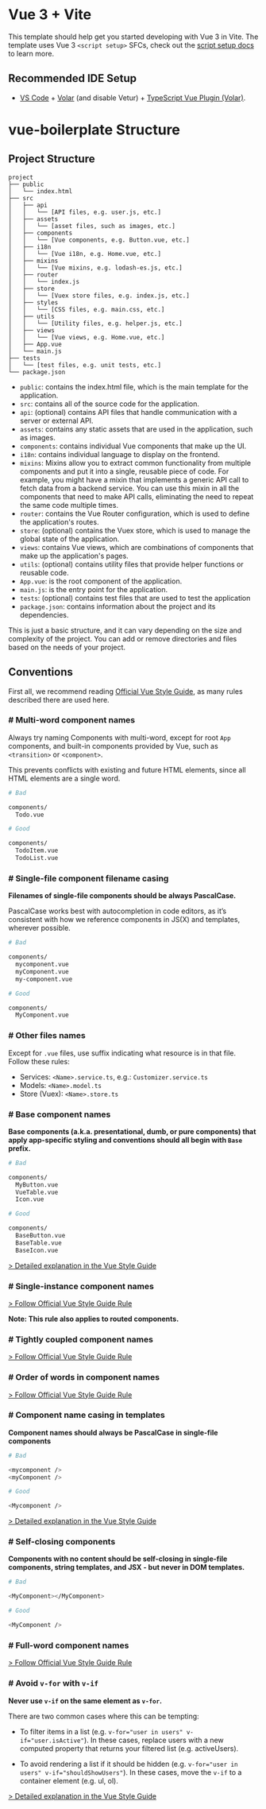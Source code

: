 # Vue 3 + Vite

This template should help get you started developing with Vue 3 in Vite. The template uses Vue 3 `<script setup>` SFCs, check out the [script setup docs](https://v3.vuejs.org/api/sfc-script-setup.html#sfc-script-setup) to learn more.

## Recommended IDE Setup

- [VS Code](https://code.visualstudio.com/) + [Volar](https://marketplace.visualstudio.com/items?itemName=Vue.volar) (and disable Vetur) + [TypeScript Vue Plugin (Volar)](https://marketplace.visualstudio.com/items?itemName=Vue.vscode-typescript-vue-plugin).
# vue-boilerplate Structure

## Project Structure
```
project
├── public
│   └── index.html
├── src
│   ├── api
│   │   └── [API files, e.g. user.js, etc.]
│   ├── assets
│   │   └── [asset files, such as images, etc.]
│   ├── components
│   │   └── [Vue components, e.g. Button.vue, etc.]
│   ├── i18n
│   │   └── [Vue i18n, e.g. Home.vue, etc.]
│   ├── mixins
│   │   └── [Vue mixins, e.g. lodash-es.js, etc.]
│   ├── router
│   │   └── index.js
│   ├── store
│   │   └── [Vuex store files, e.g. index.js, etc.]
│   ├── styles
│   │   └── [CSS files, e.g. main.css, etc.]
│   ├── utils
│   │   └── [Utility files, e.g. helper.js, etc.]
│   ├── views
│   │   └── [Vue views, e.g. Home.vue, etc.]
│   ├── App.vue
│   └── main.js
├── tests
│   └── [test files, e.g. unit tests, etc.]
└── package.json

```


- `public`: contains the index.html file, which is the main template for the application.
- `src`: contains all of the source code for the application.
- `api`: (optional) contains API files that handle communication with a server or external API.
- `assets`: contains any static assets that are used in the application, such as images.
- `components`: contains individual Vue components that make up the UI.
- `i18n`: contains individual language to display on the frontend.
- `mixins`: Mixins allow you to extract common functionality from multiple components and put it into a single, reusable piece of code. For example, you might have a mixin that implements a generic API call to fetch data from a backend service. You can use this mixin in all the components that need to make API calls, eliminating the need to repeat the same code multiple times.
- `router`: contains the Vue Router configuration, which is used to define the application's routes.
- `store`: (optional) contains the Vuex store, which is used to manage the global state of the application.
- `views`: contains Vue views, which are combinations of components that make up the application's pages.
- `utils`: (optional) contains utility files that provide helper functions or reusable code.
- `App.vue`: is the root component of the application.
- `main.js`: is the entry point for the application.
- `tests`: (optional) contains test files that are used to test the application
- `package.json`: contains information about the project and its dependencies.

This is just a basic structure, and it can vary depending on the size and complexity of the project. You can add or remove directories and files based on the needs of your project.



## Conventions

First all, we recommend reading [Official Vue Style Guide](https://vuejs.org/v2/style-guide/), as many rules described there are used here.

### # Multi-word component names

Always try naming Components with multi-word, except for root `App` components, and built-in components provided by Vue, such as `<transition>` or `<component>`.

This prevents conflicts with existing and future HTML elements, since all HTML elements are a single word.

```sh
# Bad

components/
  Todo.vue
```

```sh
# Good

components/
  TodoItem.vue
  TodoList.vue
```

### # Single-file component filename casing

**Filenames of single-file components should be always PascalCase.**

PascalCase works best with autocompletion in code editors, as it’s consistent with how we reference components in JS(X) and templates, wherever possible.

```sh
# Bad

components/
  mycomponent.vue
  myComponent.vue
  my-component.vue
```

```sh
# Good

components/
  MyComponent.vue
```

### # Other files names

Except for `.vue` files, use suffix indicating what resource is in that file. Follow these rules:

- Services: `<Name>.service.ts`, e.g.: `Customizer.service.ts`
- Models: `<Name>.model.ts`
- Store (Vuex): `<Name>.store.ts`

### # Base component names

**Base components (a.k.a. presentational, dumb, or pure components) that apply app-specific styling and conventions should all begin with `Base` prefix.**

```sh
# Bad

components/
  MyButton.vue
  VueTable.vue
  Icon.vue
```

```sh
# Good

components/
  BaseButton.vue
  BaseTable.vue
  BaseIcon.vue
```

[> Detailed explanation in the Vue Style Guide](https://vuejs.org/v2/style-guide/#Base-component-names-strongly-recommended)

### # Single-instance component names

[> Follow Official Vue Style Guide Rule](https://vuejs.org/v2/style-guide/#Single-instance-component-names-strongly-recommended)

**Note: This rule also applies to routed components.**

### # Tightly coupled component names

[> Follow Official Vue Style Guide Rule](https://vuejs.org/v2/style-guide/#Tightly-coupled-component-names-strongly-recommended)

### # Order of words in component names

[> Follow Official Vue Style Guide Rule](https://vuejs.org/v2/style-guide/#Order-of-words-in-component-names-strongly-recommended)

### # Component name casing in templates

**Component names should always be PascalCase in single-file components**

```sh
# Bad

<mycomponent />
<myComponent />
```

```sh
# Good

<Mycomponent />
```

[> Detailed explanation in the Vue Style Guide](https://vuejs.org/v2/style-guide/#Component-name-casing-in-templates-strongly-recommended)

### # Self-closing components

**Components with no content should be self-closing in single-file components, string templates, and JSX - but never in DOM templates.**

```sh
# Bad

<MyComponent></MyComponent>
```

```sh
# Good

<MyComponent />
```

### # Full-word component names

[> Follow Official Vue Style Guide Rule](https://vuejs.org/v2/style-guide/#Full-word-component-names-strongly-recommended)

### # Avoid `v-for` with `v-if`

**Never use `v-if` on the same element as `v-for`.**

There are two common cases where this can be tempting:

- To filter items in a list (e.g. `v-for="user in users" v-if="user.isActive"`). In these cases, replace users with a new computed property that returns your filtered list (e.g. activeUsers).

- To avoid rendering a list if it should be hidden (e.g. `v-for="user in users" v-if="shouldShowUsers"`). In these cases, move the `v-if` to a container element (e.g. ul, ol).

[> Detailed explanation in the Vue Style Guide](https://vuejs.org/v2/style-guide/#Avoid-v-if-with-v-for-essential)